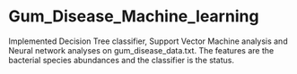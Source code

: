 # Gum_Disease_Machine_learning

Implemented Decision Tree classifier, Support Vector Machine analysis and Neural network analyses on gum_disease_data.txt.
The features are the bacterial species abundances and the classifier is the status.

